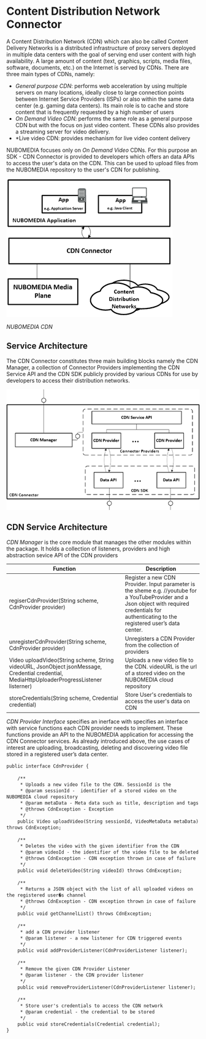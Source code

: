 
# Content Distribution Network Connector
A Content Distribution Network (CDN) which can also be called Content Delivery Networks is a distributed infrastructure of proxy servers deployed in multiple data centers with the goal of serving end user content with high availability. A large amount of content (text, graphics, scripts, media files, software, documents, etc.) on the Internet is served by CDNs. There are three main types of CDNs, namely:
* *General purpose CDN*: performs web acceleration by using multiple servers on many locations, ideally close to large connection points between Internet Service Providers (ISPs) or also within the same data center (e.g. gaming data centers). Its main role is to cache and store content that is frequently requested by a high number of users
* *On Demand Video CDN*: performs the same role as a general purpose CDN but with the focus on just video content. These CDNs also provides a streaming server for video delivery.
* *Live video CDN: provides mechanism for live video content delivery

NUBOMEDIA focuses only on *On Demand Video* CDNs. For this purpose an SDK - CDN Connector is provided to developers which offers an data APIs to access the user's data on the CDN. This can be used to upload files from the NUBOMEDIA repository to the user's CDN for publishing. 

![NUBOMEDIA CDN](../img/cdn_overvew.png)

*NUBOMEDIA CDN*


## Service Architecture
The CDN Connector constitutes three main building blocks namely the CDN Manager, a collection of Connector Providers implementing the CDN Service API and the CDN SDK publicly provided by various CDNs for use by developers to access their distribution networks.

![CDN Service Architecture](../img/cdn_architecture.png)

## CDN Service Architecture

*CDN Manager* is the core module that manages the other modules within the package. It holds a collection of listeners, providers and high abstraction sevice API of the CDN providers

| Function  |Description   |
|--------------------|--------------|
|  regiserCdnProvider(String scheme, CdnProvider provider) |Register a new CDN Provider. Input parameter is the sheme e.g. //youtube for a YouTubeProvider and a Json object with required credentials for authenticating to the registered user’s data center.   |
| unregisterCdnProvider(String scheme, CdnProvider provider)  |  Unregisters a CDN Provider from the collection of providers |
|  Video uploadVideo(String scheme, String videoURL, JsonObject jsonMessage, Credential credential, MediaHttpUploaderProgressListener listerner) | Uploads a new video file to the CDN. videoURL is the url of a stored video on the NUBOMEDIA cloud repository  |
|storeCredentials(String scheme, Credential credential)|Store User's credentials to access the user's data on CDN|


*CDN Provider Interface* specifies an inerface with specifies an interface with service functions each CDN provider needs to implement. These functions provide an API to the NUBOMEDIA application for accessing the CDN Connector services. As already introduced above, the use cases of interest are uploading, broadcasting, deleting and discovering video file stored in a registered user’s data center. 

```
public interface CdnProvider {
		
	/**
	 * Uploads a new video file to the CDN. SessionId is the
	 * @param sessionId -  identifier of a stored video on the NUBOMEDIA cloud repository
	 * @param metaData - Meta data such as title, description and tags	 
	 * @throws CdnException - Exception 
	 */
	public Video uploadVideo(String sessionId, VideoMetaData metaData) throws CdnException;
	
	/**
	 * Deletes the video with the given identifier from the CDN
	 * @param videoId - the identifier of the video file to be deleted
	 * @throws CdnException - CDN exception thrown in case of failure 
	 */
	public void deleteVideo(String videoId) throws CdnException;
	
	/**
	 * Returns a JSON object with the list of all uploaded videos on the registered user�s channel
	 * @throws CdnException - CDN exception thrown in case of failure
	 */
	public void getChannelList() throws CdnException;
	
	/**
	 * add a CDN provider listener
	 * @param listener - a new listener for CDN triggered events
	 */
	public void addProviderListener(CdnProviderListener listener);
	
	/**
	 * Remove the given CDN Provider Listener
	 * @param listener - the CDN provider listener
	 */
	public void removeProviderListener(CdnProviderListener listener);
	
	/**
	 * Store user's credentials to access the CDN network
	 * @param credential - the credential to be stored 
	 */
	public void storeCredentials(Credential credential);
}
```
